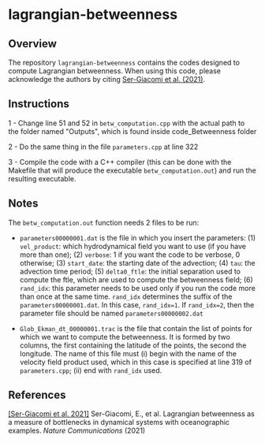 # lagrangian-betweenness

## Overview

The repository `lagrangian-betweenness` contains the codes designed to compute Lagrangian betweenness. When using this code, please acknowledge the authors by citing  [Ser-Giacomi et al. (2021)](#references).





## Instructions

1 - Change line 51 and 52 in `betw_computation.cpp` with the actual path to the folder named "Outputs", which is found inside code_Betweenness folder

2 - Do the same thing in the file `parameters.cpp` at line 322

3 - Compile the code with a C++ compiler (this can be done with the Makefile that will produce the executable `betw_computation.out`) and run the resulting executable. 



## Notes
The `betw_computation.out` function needs 2 files to be run:

- `parameters00000001.dat` is the file in which you insert the parameters: (1) `vel_product`: which hydrodynamical field you want to use (if you have more than one); 
(2) `verbose`: 1 if you want the code to be verbose, 0 otherwise; (3) `start_date`: the starting date of the advection; (4) `tau`: the advection time period; (5) `delta0_ftle`: the initial separation used to compute the ftle, which are used to compute the betweenness field; (6) `rand_idx`: this parameter needs to be used only if you run the code more than once at the same time. `rand_idx` determines the suffix of the `parameters00000001.dat`. In this case, `rand_idx=1`. If `rand_idx=2`, then the parameter file should be named `parameters00000002.dat`

- `Glob_Ekman_dt_00000001.trac` is the file that contain the list of points for which we want to compute the betweenness. It is formed by two columns, the first containing the latitude of the points, the second the longitude.
The name of this file must (i) begin with the name of the velocity field product used, which in this case is specified at line 319 of `parameters.cpp`; (ii) end with `rand_idx` used.


## References

[[Ser-Giacomi et al. 2021]](https://journals.aps.org/pre/abstract/10.1103/PhysRevE.103.042309) Ser-Giacomi, E., et al. Lagrangian betweenness as a measure of bottlenecks in dynamical systems with oceanographic examples. *Nature Communications* (2021)



